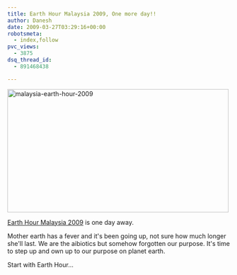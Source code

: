 ```yaml
---
title: Earth Hour Malaysia 2009, One more day!!
author: Danesh
date: 2009-03-27T03:29:16+00:00
robotsmeta:
  - index,follow
pvc_views:
  - 3875
dsq_thread_id:
  - 891468438

---
```

<img loading="lazy" class="alignnone size-medium wp-image-1327" title="malaysia-earth-hour-2009" src="/wp-content/uploads/2009/03/malaysia-earth-hour-2009-500x279.png" alt="malaysia-earth-hour-2009" width="500" height="279" srcset="/wp-content/uploads/2009/03/malaysia-earth-hour-2009-500x279.png 500w, /wp-content/uploads/2009/03/malaysia-earth-hour-2009.png 678w" sizes="(max-width: 500px) 100vw, 500px" />

[Earth Hour Malaysia 2009][1] is one day away.

Mother earth has a fever and it's been going up, not sure how much longer she'll last. We are the aibiotics but somehow forgotten our purpose. It's time to step up and own up to our purpose on planet earth.

Start with Earth Hour...

 [1]: /posts/earth-hour-malaysia-2009-turn-your-lights-off/